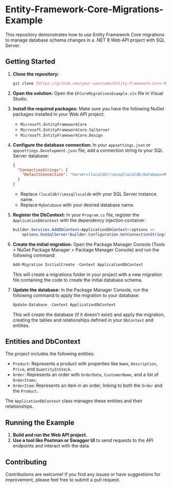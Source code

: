 # Entity-Framework-Core-Migrations-Example

This repository demonstrates how to use Entity Framework Core migrations to manage database schema changes in a .NET 8 Web API project with SQL Server.

## Getting Started

1. **Clone the repository:**
   ```bash
   git clone [https://github.com/your-username/Entity-Framework-Core-Migrations-Example.git](https://www.google.com/search?q=https://github.com/your-username/Entity-Framework-Core-Migrations-Example.git)
   ```

2. **Open the solution:** Open the `EFCoreMigrationsExample.sln` file in Visual Studio.

3. **Install the required packages:**
   Make sure you have the following NuGet packages installed in your Web API project:

   * `Microsoft.EntityFrameworkCore`
   * `Microsoft.EntityFrameworkCore.SqlServer`
   * `Microsoft.EntityFrameworkCore.Design`

4. **Configure the database connection:**
   In your `appsettings.json` or `appsettings.Development.json` file, add a connection string to your SQL Server database:

   ```json
   {
     "ConnectionStrings": {
       "DefaultConnection": "Server=(localdb)\\mssqllocaldb;Database=MyDatabase;Trusted_Connection=True;MultipleActiveResultSets=true"
     }
   }
   ```

   * Replace `(localdb)\\mssqllocaldb` with your SQL Server instance name.
   * Replace `MyDatabase` with your desired database name.

5. **Register the DbContext:**
   In your `Program.cs` file, register the `ApplicationDbContext` with the dependency injection container:

   ```C#
   builder.Services.AddDbContext<ApplicationDbContext>(options =>
       options.UseSqlServer(builder.Configuration.GetConnectionString("DefaultConnection")));
   ```

6. **Create the initial migration:**
   Open the Package Manager Console (Tools > NuGet Package Manager > Package Manager Console) and run the following command:

   ```powershell
   Add-Migration InitialCreate -Context ApplicationDbContext
   ```

   This will create a migrations folder in your project with a new migration file containing the code to create the initial database schema.

7. **Update the database:**
   In the Package Manager Console, run the following command to apply the migration to your database:

   ```powershell
   Update-Database -Context ApplicationDbContext
   ```

   This will create the database (if it doesn't exist) and apply the migration, creating the tables and relationships defined in your `DbContext` and entities.

## Entities and DbContext

The project includes the following entities:

*   `Product`: Represents a product with properties like `Name`, `Description`, `Price`, and `QuantityInStock`.
*   `Order`: Represents an order with `OrderDate`, `CustomerName`, and a list of `OrderItems`.
*   `OrderItem`: Represents an item in an order, linking to both the `Order` and the `Product`.

The `ApplicationDbContext` class manages these entities and their relationships.

## Running the Example

1.  **Build and run the Web API project.**
2.  **Use a tool like Postman or Swagger UI** to send requests to the API endpoints and interact with the data.

## Contributing

Contributions are welcome! If you find any issues or have suggestions for improvement, please feel free to submit a pull request.
